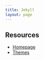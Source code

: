 ```yaml
---
title: Jekyll
layout: page
---
```


## Resources ##

* [Homepage](https://jekyllrb.com/)
* [Themes](http://jekyllthemes.org/)
